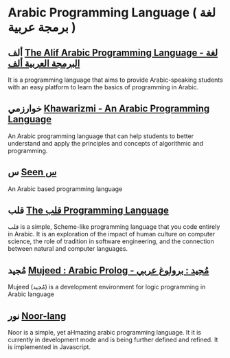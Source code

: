 # Arabic Programming Language ( لغة برمجة عربية )

## ألف [The Alif Arabic Programming Language - لغة البرمجة العربية ألف ](https://github.com/hassandraga/alif)
It is a programming language that aims to provide Arabic-speaking students with an easy platform to learn the basics of programming in Arabic.

## خوارزمي [Khawarizmi - An Arabic Programming Language](https://github.com/bachirbenyammi/khawarizmi)
An Arabic programming language that can help students to better understand and apply the principles and concepts of algorithmic and programming.

## س [Seen س ](https://github.com/abukhadra/Seen)
An Arabic based programming language

## قلب [The قلب Programming Language](https://github.com/nasser/---) 
‫قلب‬ is a simple, Scheme-like programming language that you code entirely in Arabic. It is an exploration of the impact of human culture on computer science, the role of tradition in software engineering, and the connection between natural and computer languages.

## مُجيد [Mujeed : Arabic Prolog - مُجيد : برولوغ عربي](https://github.com/BlidiWajdi/Mujeed-Arabic-Prolog)
Mujeed (مُجيد) is a development environment for logic programming in Arabic language

## نور [Noor-lang](https://github.com/SimplyAhmazing/noor)
Noor is a simple, yet aHmazing arabic programming language. It it is currently in development mode and is being further defined and refined. It is implemented in Javascript.
